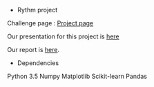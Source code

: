 * Rythm project 

Challenge page : [Project page](https://challengedata.ens.fr/en/challenge/19/age\_prediction\_from\_eeg\_signals.html)

Our presentation for this project is [here](https://github.com/palanglois/rythmChallenge/blob/master/Age%20prediction%20from%20EEG%20signals.pdf)

Our report is [here](https://github.com/palanglois/rythmChallenge/blob/master/Report\_age\_predictions\_Langlois\_Kadaoui.pdf).

* Dependencies

Python 3.5
Numpy
Matplotlib
Scikit-learn
Pandas

